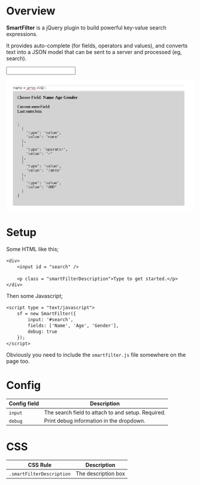 <style>
table {
	width: 100%;
}
</style>

# Overview 

**SmartFilter** is a jQuery plugin to build powerful key-value search expressions.

It provides auto-complete (for fields, operators and values), and converts text 
into a JSON model that can be sent to a server and processed (eg, search).

<input id = "smartFilterInput" />

<script type = "text/javascript" src = "https://cdn.rawgit.com/jamesread/smartfilter/73563f59f5e93e2396c4db9e33d3adbe0a7bb171/js/smartfilter.js" />

<script type = "text/javascript">
new SmartFilter({
	input: '#smartFilterInput',
	fields: ['Name', 'Age', 'Gender']
}); 
</script>

![smart filter screenshot](images/screenshot1.png "smart filter screenshot")


# Setup
	
Some HTML like this; 

	<div> 
		<input id = "search" />

		<p class = "smartFilterDescription">Type to get started.</p>
	</div>

Then some Javascript;

	<script type = "text/javascript">
		sf = new SmartFilter({	
			input: '#search',
			fields: ['Name', 'Age', 'Gender'],
			debug: true
		});
	</script>

Obviously you need to include the ``smartfilter.js`` file somewhere on the page too.


# Config

| Config field | Description                                                   |
|--------------|---------------------------------------------------------------|
| ``input``    | The search field to attach to and setup. Required.            |
| ``debug``    | Print debug information in the dropdown.

# CSS

| CSS Rule     | Description                                                   |
|--------------|---------------------------------------------------------------|
| ``.smartFilterDescription``    | The description box                         |


